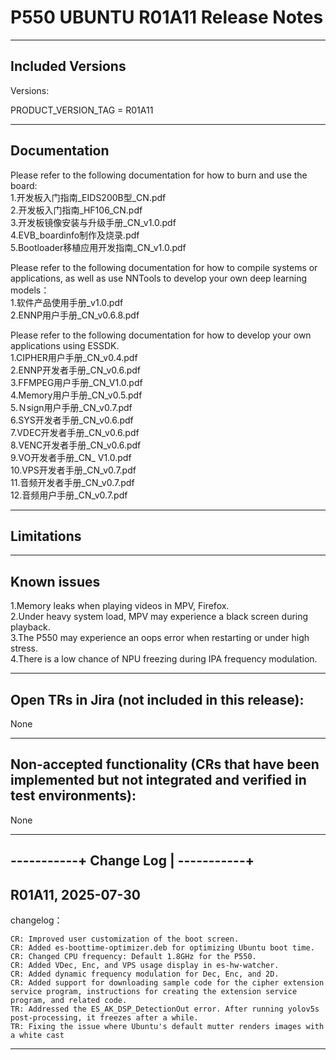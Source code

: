 P550 UBUNTU R01A11 Release Notes
===============================================================================
 
-------------------------------------------------------------------------------
Included Versions
-------------------------------------------------------------------------------
 
Versions:
  
PRODUCT_VERSION_TAG     = R01A11

 
-------------------------------------------------------------------------------
Documentation
-------------------------------------------------------------------------------
Please refer to the following documentation for how to burn and use the board:  
1.开发板入门指南_EIDS200B型_CN.pdf  
2.开发板入门指南_HF106_CN.pdf  
3.开发板镜像安装与升级手册_CN_v1.0.pdf  
4.EVB_boardinfo制作及烧录.pdf  
5.Bootloader移植应用开发指南_CN_v1.0.pdf  

Please refer to the following documentation for how to compile systems or applications, as well as use NNTools to develop your own deep learning models：  
1.软件产品使用手册_v1.0.pdf  
2.ENNP用户手册_CN_v0.6.8.pdf  

Please refer to the following documentation for how to develop your own applications using ESSDK.  
1.CIPHER用户手册_CN_v0.4.pdf  
2.ENNP开发者手册_CN_v0.6.pdf  
3.FFMPEG用户手册_CN_V1.0.pdf  
4.Memory用户手册_CN_v0.5.pdf  
5.Ｎsign用户手册_CN_v0.7.pdf  
6.SYS开发者手册_CN_v0.6.pdf  
7.VDEC开发者手册_CN_v0.6.pdf  
8.VENC开发者手册_CN_v0.6.pdf  
9.VO开发者手册_CN_ V1.0.pdf  
10.VPS开发者手册_CN_v0.7.pdf  
11.音频开发者手册_CN_v0.7.pdf  
12.音频用户手册_CN_v0.7.pdf  
 
-------------------------------------------------------------------------------
Limitations
-------------------------------------------------------------------------------

-------------------------------------------------------------------------------
Known issues
-------------------------------------------------------------------------------
1.Memory leaks when playing videos in MPV, Firefox.  
2.Under heavy system load, MPV may experience a black screen during playback.  
3.The P550 may experience an oops error when restarting or under high stress.  
4.There is a low chance of NPU freezing during IPA frequency modulation.  

-------------------------------------------------------------------------------
Open TRs in Jira (not included in this release):
-------------------------------------------------------------------------------
None
 
-------------------------------------------------------------------------------
Non-accepted functionality (CRs that have been implemented but not
integrated and verified in test environments):
-------------------------------------------------------------------------------
None
 
-------------------------------------------------------------------------------
-----------+
Change Log |
-----------+
-------------------------------------------------------------------------------

R01A11, 2025-07-30
-------------------------------------------------------------------------------
changelog：
```
CR: Improved user customization of the boot screen.  
CR: Added es-boottime-optimizer.deb for optimizing Ubuntu boot time.  
CR: Changed CPU frequency: Default 1.8GHz for the P550.  
CR: Added VDec, Enc, and VPS usage display in es-hw-watcher.  
CR: Added dynamic frequency modulation for Dec, Enc, and 2D.  
CR: Added support for downloading sample code for the cipher extension service program, instructions for creating the extension service program, and related code.  
TR: Addressed the ES_AK_DSP_DetectionOut error. After running yolov5s post-processing, it freezes after a while.  
TR: Fixing the issue where Ubuntu's default mutter renders images with a white cast	
```
-------------------------------------------------------------------------------

